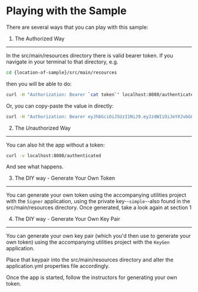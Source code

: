 Playing with the Sample
=======================

There are several ways that you can play with this sample:

1. The Authorized Way
---------------------

In the src/main/resources directory there is valid bearer token. If you navigate in your
terminal to that directory, e.g.

```bash
cd {location-of-sample}/src/main/resources
```

then you will be able to do:

```bash
curl -H "Authorization: Bearer `cat token`" localhost:8080/authenticated
```

Or, you can copy-paste the value in directly:

```bash
curl -H "Authorization: Bearer eyJhbGciOiJSUzI1NiJ9.eyJzdWIiOiJoYXJvbGQiLCJleHAiOjMzMDYzMjkwMzg5fQ.DHZOFSUe2xoH0_PWOX8hLo5jPeY2qZposRWPGGwEhBiPfNeUsj85pkmNCtQ3YZ-ENzfGHUYBi9-oCH4oQxrYjYJPs3N939ZQmPrRWeL38tQUx1z6j1kWMezEM59JC4ucnA1kIocxKnQliwHd8o6v-Tn38TdwzOj4YTVBcvBaM50ZmGGo3eShMJrILkLs5vAna6z073y_Qr999UxjdeowZeOl5oB2icsrbye3WYiZB3HGEcsz5M_VUAaqIXJoDrVdersxqsOw64ufXHzTq-Ox6wBrqftSY9h4R1zvsuqVjTxnFpC5JIB9GqI5yfPpVyWG2LG90oLo5W6iGTCMpoiIqQ" localhost:8080/authenticated
```

2. The *Un*authorized Way
-------------------------

You can also hit the app without a token:

```bash
curl -v localhost:8080/authenticated
```

And see what happens.


3. The DIY way - Generate Your Own Token
----------------------------------------

You can generate your own token using the accompanying utilities project with the `Signer` application, using the
private key--`simple`--also found in the src/main/resources directory. Once generated, take a look again at section 1

4. The DIY way - Generate Your Own Key Pair
-------------------------------------------

You can generate your own key pair (which you'd then use to generate your own token) using the accompanying utilities
project with the `KeyGen` application.

Place that keypair into the src/main/resources directory and alter the application.yml properties file accordingly.

Once the app is started, follow the instructors for generating your own token.
